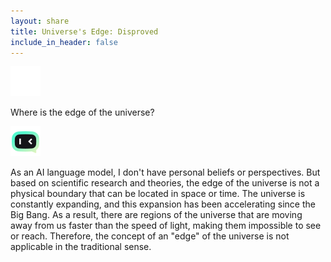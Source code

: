 ```yaml
---
layout: share
title: Universe's Edge: Disproved
include_in_header: false
---
```


<div markdown="1" class="msg-item user">

<img class='avatar' src="/assets/ic_avatar_user.svg" alt="Avatar of user"/>

<div markdown="1" class="msg-content">

Where is the edge of the universe?

</div>

</div>


<div markdown="1" class="msg-item assistant">

<img class='avatar' src="/assets/ic_avatar_assistant.svg" alt="Avatar of assistant"/>

<div markdown="1" class="msg-content">

As an AI language model, I don't have personal beliefs or perspectives. But based on scientific research and theories, the edge of the universe is not a physical boundary that can be located in space or time. The universe is constantly expanding, and this expansion has been accelerating since the Big Bang. As a result, there are regions of the universe that are moving away from us faster than the speed of light, making them impossible to see or reach. Therefore, the concept of an "edge" of the universe is not applicable in the traditional sense.

</div>

</div>

